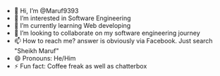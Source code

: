 - 👋 Hi, I’m @Maruf9393
- 👀 I’m interested in Software Engineering
- 🌱 I’m currently learning Web developing
- 💞️ I’m looking to collaborate on my software engineering journey
- 📫 How to reach me? answer is obviously via Facebook. Just search "Sheikh Maruf"
- 😄 Pronouns: He/Him
- ⚡ Fun fact: Coffee freak as well as chatterbox

<!---
Maruf9393/Maruf9393 is a ✨ special ✨ repository because its `README.md` (this file) appears on your GitHub profile.
You can click the Preview link to take a look at your changes.
--->
